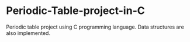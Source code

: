 # Periodic-Table-project-in-C
Periodic table project using C programming language. Data structures are also implemented.

